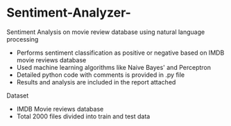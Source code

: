 # Sentiment-Analyzer-
Sentiment Analysis on movie review database using natural language processing 

- Performs sentiment classification as positive or negative based on IMDB movie reviews database
- Used machine learning algorithms like Naive Bayes' and Perceptron  
- Detailed python code with comments is provided in .py file
- Results and analysis are included in the report attached 



Dataset
- IMDB Movie reviews database
- Total 2000 files divided into train and test data 
